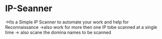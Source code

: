 # IP-Seanner
->Its a Simple IP Scanner to automate your work and help for Reconnaissance
->also work for more then one IP tobe scanned at a single time
-> also scane the domina names to be scanned
